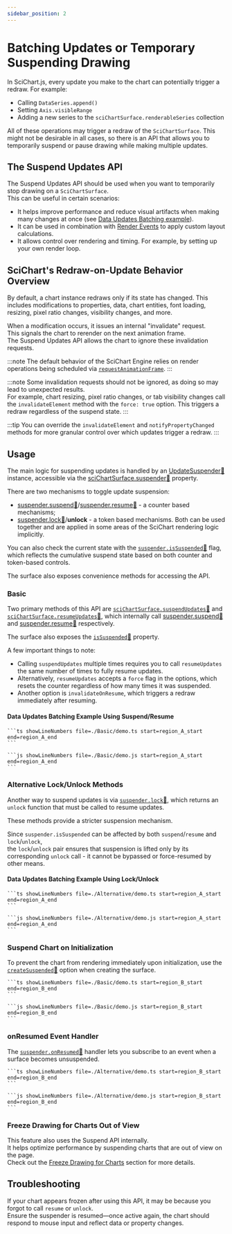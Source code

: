 ```yaml
---
sidebar_position: 2
---
```


# Batching Updates or Temporary Suspending Drawing

In SciChart.js, every update you make to the chart can potentially trigger a redraw. For example:

- Calling `DataSeries.append()`
- Setting `Axis.visibleRange`
- Adding a new series to the `sciChartSurface.renderableSeries` collection

All of these operations may trigger a redraw of the `SciChartSurface`. This might not be desirable in all cases, so there is an API that allows you to temporarily suspend or pause drawing while making multiple updates.

## The Suspend Updates API

The Suspend Updates API should be used when you want to temporarily stop drawing on a `SciChartSurface`.  
This can be useful in certain scenarios:

- It helps improve performance and reduce visual artifacts when making many changes at once (see [Data Updates Batching example](#data-updates-batching-example)).
- It can be used in combination with [Render Events](/docusaurus/2d-charts/miscellaneous-apis/render-events) to apply custom layout calculations.
- It allows control over rendering and timing. For example, by setting up your own render loop.

## SciChart's Redraw-on-Update Behavior Overview

By default, a chart instance redraws only if its state has changed. This includes modifications to properties, data, chart entities, font loading, resizing, pixel ratio changes, visibility changes, and more.

When a modification occurs, it issues an internal "invalidate" request.  
This signals the chart to rerender on the next animation frame.  
The Suspend Updates API allows the chart to ignore these invalidation requests.

:::note
The default behavior of the SciChart Engine relies on render operations being scheduled via [`requestAnimationFrame`](https://developer.mozilla.org/en-US/docs/Web/API/Window/requestAnimationFrame).
:::

:::note
Some invalidation requests should not be ignored, as doing so may lead to unexpected results.  
For example, chart resizing, pixel ratio changes, or tab visibility changes call the `invalidateElement` method with the `force: true` option. This triggers a redraw regardless of the suspend state.
:::

:::tip
You can override the `invalidateElement` and `notifyPropertyChanged` methods for more granular control over which updates trigger a redraw.
:::

## Usage

The main logic for suspending updates is handled by an [UpdateSuspender:blue_book:](https://www.scichart.com/documentation/js/v4/typedoc/classes/updatesuspender.html) instance, accessible via the [sciChartSurface.suspender:blue_book:](https://www.scichart.com/documentation/js/v4/typedoc/classes/scichartsurfacebase.html#suspender) property.

There are two mechanisms to toggle update suspension:

- [suspender.suspend:blue_book:](https://www.scichart.com/documentation/js/v4/typedoc/classes/updatesuspender.html#suspend)/[suspender.resume:blue_book:](https://www.scichart.com/documentation/js/v4/typedoc/classes/updatesuspender.html#resume) - a counter based mechanisms;
- [suspender.lock:blue_book:](https://www.scichart.com/documentation/js/v4/typedoc/classes/updatesuspender.html#lock)/**unlock** - a token based mechanisms.
  Both can be used together and are applied in some areas of the SciChart rendering logic implicitly.

You can also check the current state with the [`suspender.isSuspended`:blue_book:](https://www.scichart.com/documentation/js/v4/typedoc/classes/updatesuspender.html#issuspended) flag, which reflects the cumulative suspend state based on both counter and token-based controls.

The surface also exposes convenience methods for accessing the API.

### Basic

Two primary methods of this API are [`sciChartSurface.suspendUpdates`:blue_book:](https://www.scichart.com/documentation/js/v4/typedoc/classes/scichartpolarsurface.html#suspendupdates) and [`sciChartSurface.resumeUpdates`:blue_book:](https://www.scichart.com/documentation/js/v4/typedoc/classes/scichartpolarsurface.html#resumeupdates), which internally call [suspender.suspend:blue_book:](https://www.scichart.com/documentation/js/v4/typedoc/classes/updatesuspender.html#suspend) and [suspender.resume:blue_book:](https://www.scichart.com/documentation/js/v4/typedoc/classes/updatesuspender.html#resume) respectively.  

The surface also exposes the [`isSuspended`:blue_book:](https://www.scichart.com/documentation/js/v4/typedoc/classes/scichartpolarsurface.html#issuspended) property.

A few important things to note:

- Calling `suspendUpdates` multiple times requires you to call `resumeUpdates` the same number of times to fully resume updates.
- Alternatively, `resumeUpdates` accepts a `force` flag in the options, which resets the counter regardless of how many times it was suspended.
- Another option is `invalidateOnResume`, which triggers a redraw immediately after resuming.

#### Data Updates Batching Example Using Suspend/Resume

<CodeSnippetBlock>

    ```ts showLineNumbers file=./Basic/demo.ts start=region_A_start end=region_A_end
    ```

    ```js showLineNumbers file=./Basic/demo.js start=region_A_start end=region_A_end
    ```

</CodeSnippetBlock>

<LiveDocSnippet name="./Basic/demo" htmlPath="./Basic/demo.html" />

### Alternative Lock/Unlock Methods

Another way to suspend updates is via [`suspender.lock`:blue_book:](https://www.scichart.com/documentation/js/v4/typedoc/classes/updatesuspender.html#lock), which returns an `unlock` function that must be called to resume updates.

These methods provide a stricter suspension mechanism.

Since `suspender.isSuspended` can be affected by both `suspend`/`resume` and `lock`/`unlock`,  
the `lock`/`unlock` pair ensures that suspension is lifted only by its corresponding `unlock` call - it cannot be bypassed or force-resumed by other means.

#### Data Updates Batching Example Using Lock/Unlock

<CodeSnippetBlock>

    ```ts showLineNumbers file=./Alternative/demo.ts start=region_A_start end=region_A_end
    ```

    ```js showLineNumbers file=./Alternative/demo.js start=region_A_start end=region_A_end
    ```

</CodeSnippetBlock>

<LiveDocSnippet name="./Alternative/demo" htmlPath="./Basic/demo.html" />

### Suspend Chart on Initialization

To prevent the chart from rendering immediately upon initialization, use the [`createSuspended`:blue_book:](https://www.scichart.com/documentation/js/v4/typedoc/interfaces/i2dsurfaceoptions.html#createsuspended) option when creating the surface.

<CodeSnippetBlock>

    ```ts showLineNumbers file=./Basic/demo.ts start=region_B_start end=region_B_end
    ```

    ```js showLineNumbers file=./Basic/demo.js start=region_B_start end=region_B_end
    ```

</CodeSnippetBlock>

### onResumed Event Handler

The [`suspender.onResumed`:blue_book:](https://www.scichart.com/documentation/js/v4/typedoc/classes/updatesuspender.html#onresumed) handler lets you subscribe to an event when a surface becomes unsuspended.

<CodeSnippetBlock>

    ```ts showLineNumbers file=./Alternative/demo.ts start=region_B_start end=region_B_end
    ```

    ```js showLineNumbers file=./Alternative/demo.js start=region_B_start end=region_B_end
    ```

</CodeSnippetBlock>

### Freeze Drawing for Charts Out of View

This feature also uses the Suspend API internally.  
It helps optimize performance by suspending charts that are out of view on the page.  
Check out the [Freeze Drawing for Charts](/2d-charts/performance-tips/performance-tips-and-tricks#21-freeze-drawing-for-charts-out-of-view) section for more details.

## Troubleshooting

If your chart appears frozen after using this API, it may be because you forgot to call `resume` or `unlock`.  
Ensure the suspender is resumed—once active again, the chart should respond to mouse input and reflect data or property changes.
